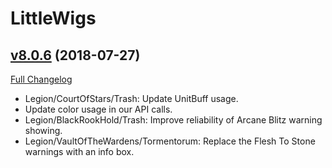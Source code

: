 # LittleWigs

## [v8.0.6](https://github.com/BigWigsMods/LittleWigs/tree/v8.0.6) (2018-07-27)
[Full Changelog](https://github.com/BigWigsMods/LittleWigs/compare/v8.0.5...v8.0.6)

- Legion/CourtOfStars/Trash: Update UnitBuff usage.  
- Update color usage in our API calls.  
- Legion/BlackRookHold/Trash: Improve reliability of Arcane Blitz warning showing.  
- Legion/VaultOfTheWardens/Tormentorum: Replace the Flesh To Stone warnings with an info box.  

